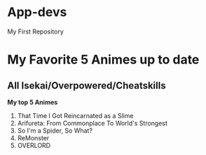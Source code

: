 # App-devs
My First Repository
# My Favorite 5 Animes up to date
## All Isekai/Overpowered/Cheatskills

 **My top 5 Animes**
 1. That Time I Got Reincarnated as a Slime
 2. Arifureta: From Commonplace To World's Strongest
 3. So I'm a Spider, So What?
 4. ReMonster
 5. OVERLORD
    


